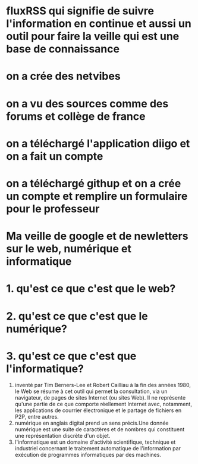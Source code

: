 # fluxRSS qui signifie de suivre l'information en continue et aussi un outil pour faire la veille qui est une base de connaissance #
# on a crée des netvibes #
# on a vu des sources comme des forums et collège de france #
# on a téléchargé l'application diigo et on a fait un compte #
# on a téléchargé githup et on a crée un compte et remplire un formulaire pour le professeur #
# Ma veille de google et de newletters sur le web, numérique et informatique #
# 1. qu'est ce que c'est que le web? #
# 2. qu'est ce que c'est que le numérique? #
# 3. qu'est ce que c'est que l'informatique? #
1. inventé par Tim Berners-Lee et Robert Cailliau à la fin des années 1980, le Web se résume à cet outil qui permet la consultation, via 
un navigateur, de pages de sites Internet (ou sites Web). Il ne représente qu'une partie de ce que comporte réellement Internet avec,
notamment, les applications de courrier électronique et le partage de fichiers en P2P, entre autres.
2. numérique en anglais digital prend un sens précis.Une donnée numérique est une suite de caractères et de nombres qui constituent une 
représentation discrète d'un objet.
3. l'informatique est un domaine d'activité scientifique, technique et industriel concernant le traitement automatique de l'information
par exécution de programmes informatiques par des machines.
